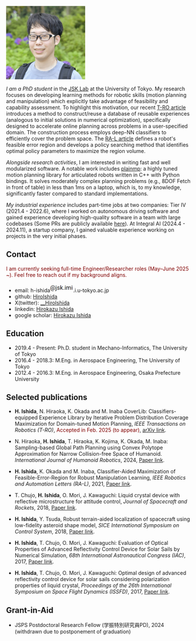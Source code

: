 <img src="/asset/profile.jpg" alt="photo" height="200">

*I am a PhD student* in the [JSK Lab](http://www.jsk.t.u-tokyo.ac.jp/) at the University of Tokyo. My research focuses on developing learning methods for robotic skills (motion planning and manipulation) which explicitly take advantage of feasibility and capability assessment. To highlight this motivation, our recent [T-RO article](https://arxiv.org/abs/2405.02968) introduces a method to construct/reuse a database of reusable experiences (analogous to initial solutions in numerical optimization), specifically designed to accelerate online planning across problems in a user-specified domain. The construction process employs deep-NN classifiers to efficiently cover the problem space. The [RA-L article](https://ieeexplore.ieee.org/document/9406349) defines a robot's feasible error region and develops a policy searching method that identifies optimal policy parameters to maximize the region volume.

*Alongside research activities*, I am interested in writing fast and well modularized software. A notable work includes [plainmp](https://github.com/HiroIshida/plainmp): a highly tuned motion planning library for articulated robots written in C++ with Python bindings. It solves moderately complex planning problems (e.g., 8DOF Fetch in front of table) in less than 1ms on a laptop, which is, to my knowledge, significantly faster compared to standard implementations.

*My industrial experience* includes part-time jobs at two companies: Tier IV (2021.4 - 2022.6), where I worked on autonomous driving software and gained experience developing high-quality software in a team with large codebases (Some PRs are publicly available [here](https://github.com/autowarefoundation/autoware.universe/commits?author=HiroIshida)). At Integral AI (2024.4 - 2024.11), a startup company, I gained valuable experience working on projects in the very initial phases.

## Contact
<span style="color:maroon;">I am currently seeking full-time Engineer/Researcher roles (May–June 2025 ~). Feel free to reach out if my background aligns.</span>
- email: h-ishida<img src="/asset/email.png" alt="email" height="25">.i.u-tokyo.ac.jp
- github: [HiroIshida](https://github.com/HiroIshida)
- X(twitter): [__HiroIshida](https://x.com/__HiroIshida)
- linkedin: [Hirokazu Ishida](https://www.linkedin.com/in/hirokazu-i-209330155)
- google scholar: [Hirokazu Ishida](https://scholar.google.com/citations?user=aw4sCFsAAAAJ&hl=ja&oi=ao)


## Education
- 2019.4 - Present: Ph.D. student in Mechano-Informatics, The University of Tokyo
- 2016.4 - 2018.3: M.Eng. in Aerospace Engineering, The University of Tokyo
- 2012.4 - 2016.3: M.Eng. in Aerospace Engineering, Osaka Prefecture University

## Selected publications
- <span id="coverlib"> **H. Ishida**, N. Hiraoka, K. Okada and M. Inaba CoverLib: Classifiers-equipped Experience Library by Iterative Problem Distribution Coverage Maximization for Domain-tuned Motion Planning, *IEEE Transactions on Robotics (T-RO)*, <span style="color:maroon;">Accepted in Feb. 2025 (to appear)</span>, [arXiv link](https://arxiv.org/abs/2405.02968).

- N. Hiraoka, **H. Ishida**, T. Hiraoka, K. Kojima, K. Okada, M. Inaba: Sampling-based Global Path Planning using Convex Polytope Approximation for Narrow Collision-free Space of Humanoid. *International Journal of Humanoid Robotics*, 2024, [Paper link](https://www.worldscientific.com/doi/abs/10.1142/S0219843624500051).

- <span id="fer"> **H. Ishida**, K. Okada and M. Inaba, Classifier-Aided Maximization of Feasible-Error-Region for Robust Manipulation Learning, *IEEE Robotics and Automation Letters (RA-L)*, 2021, [Paper link](https://ieeexplore.ieee.org/abstract/document/9406349).

- T. Chujo, **H. Ishida**, O. Mori, J. Kawaguchi: Liquid crystal device with reflective microstructure for attitude control, *Journal of Spacecraft and Rockets*, 2018, [Paper link](https://arc.aiaa.org/doi/10.2514/1.A34165).

- **H. Ishida**, Y. Tsuda, Robust terrain-aided localization of spacecraft using low-fidelity asteroid shape model, *SICE International Symposium on Control System*, 2018, [Paper link](https://ieeexplore.ieee.org/abstract/document/8330165).

- **H. Ishida**, T. Chujo, O. Mori, J. Kawaguchi: Evaluation of Optical Properties of Advanced Reflectivity Control Device for Solar Sails by Numerical Simulation, *68th International Astronautical Congress (IAC)*, 2017, [Paper link](https://drive.google.com/file/d/1BabHPoOQsbKlnJRGDYh8wCp01dckphKN/view?usp=drive_link).

- **H. Ishida**, T. Chujo, O. Mori, J. Kawaguchi: Optimal design of advanced reflectivity control device for solar sails considering polarization properties of liquid crystal, *Proceedings of the 26th International Symposium on Space Flight Dynamics (ISSFD)*, 2017, [Paper link](https://issfd.org/ISSFD_2017/paper/ISTS-2017-d-061__ISSFD-2017-061.pdf).

## Grant-in-Aid
- JSPS Postdoctoral Research Fellow (学振特別研究員PD), 2024  (withdrawn due to postponement of graduation)
